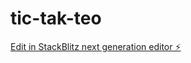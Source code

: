 # tic-tak-teo

[Edit in StackBlitz next generation editor ⚡️](https://stackblitz.com/~/github.com/Pratik08-ps/tic-tak-teo)